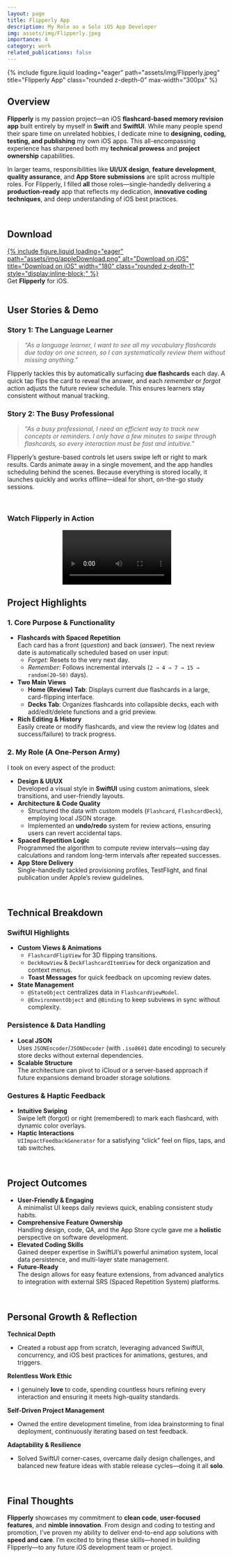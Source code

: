 ```yaml
---
layout: page
title: Flipperly App
description: My Role as a Solo iOS App Developer
img: assets/img/Flipperly.jpeg
importance: 4
category: work
related_publications: false
---
```


<div class="row">
  <div class="col-sm mt-3 mt-md-0 text-center">
    {% include figure.liquid
       loading="eager"
       path="assets/img/Flipperly.jpeg"
       title="Flipperly App"
       class="rounded z-depth-0"
       max-width="300px"
    %}
  </div>
</div>

## Overview

**Flipperly** is my passion project—an iOS **flashcard-based memory revision app** built entirely by myself in **Swift** and **SwiftUI**. While many people spend their spare time on unrelated hobbies, I dedicate mine to **designing, coding, testing, and publishing** my own iOS apps. This all-encompassing experience has sharpened both my **technical prowess** and **project ownership** capabilities.

In larger teams, responsibilities like **UI/UX design**, **feature development**, **quality assurance**, and **App Store submissions** are split across multiple roles. For Flipperly, I filled **all** those roles—single-handedly delivering a **production-ready** app that reflects my dedication, **innovative coding techniques**, and deep understanding of iOS best practices.

<br>

## Download

<div class="row my-3">
  <div class="col-sm-12 text-center">
    <div class="row">
      <div class="col-sm">
        <a href="https://apps.apple.com/us/app/flipperly/id6743181103" 
           target="_blank" 
           style="display:inline-block;"
        >
          {% include figure.liquid
             loading="eager"
             path="assets/img/appleDownload.png"
             alt="Download on iOS"
             title="Download on iOS"
             width="180"
             class="rounded z-depth-1"
             style="display:inline-block;"
          %}
        </a>
      </div>
    </div>
    <div class="caption my-2">
      Get <strong>Flipperly</strong> for iOS.
    </div>
  </div>
</div>

<br>

## User Stories & Demo

### Story 1: The Language Learner

> _“As a language learner, I want to see all my vocabulary flashcards due today on one screen, so I can systematically review them without missing anything.”_

Flipperly tackles this by automatically surfacing **due flashcards** each day. A quick tap flips the card to reveal the answer, and each _remember_ or _forgot_ action adjusts the future review schedule. This ensures learners stay consistent without manual tracking.

### Story 2: The Busy Professional

> _“As a busy professional, I need an efficient way to track new concepts or reminders. I only have a few minutes to swipe through flashcards, so every interaction must be fast and intuitive.”_

Flipperly’s gesture-based controls let users swipe left or right to mark results. Cards animate away in a single movement, and the app handles scheduling behind the scenes. Because everything is stored locally, it launches quickly and works offline—ideal for short, on-the-go study sessions.

<br>

### Watch Flipperly in Action

<div style="display: flex; justify-content: center; align-items: center; flex-direction: row;">
  <video controls="" style="max-width: 250px;"> 
      <source src="/assets/video/flip.mp4" type="video/mp4">
    Your browser does not support the video tag.
  </video>
</div>

## Project Highlights

### 1. Core Purpose & Functionality

- **Flashcards with Spaced Repetition**  
  Each card has a front (_question_) and back (_answer_). The next review date is automatically scheduled based on user input:
  - _Forget:_ Resets to the very next day.
  - _Remember:_ Follows incremental intervals (`2 → 4 → 7 → 15 → random(20–50)` days).
- **Two Main Views**
  - **Home (Review) Tab**: Displays current due flashcards in a large, card-flipping interface.
  - **Decks Tab**: Organizes flashcards into collapsible decks, each with add/edit/delete functions and a grid preview.
- **Rich Editing & History**  
  Easily create or modify flashcards, and view the review log (dates and success/failure) to track progress.

### 2. My Role (A One-Person Army)

I took on every aspect of the product:

- **Design & UI/UX**  
  Developed a visual style in **SwiftUI** using custom animations, sleek transitions, and user-friendly layouts.
- **Architecture & Code Quality**
  - Structured the data with custom models (`Flashcard`, `FlashcardDeck`), employing local JSON storage.
  - Implemented an **undo/redo** system for review actions, ensuring users can revert accidental taps.
- **Spaced Repetition Logic**  
  Programmed the algorithm to compute review intervals—using day calculations and random long-term intervals after repeated successes.
- **App Store Delivery**  
  Single-handedly tackled provisioning profiles, TestFlight, and final publication under Apple’s review guidelines.

<br>

## Technical Breakdown

### SwiftUI Highlights

- **Custom Views & Animations**
  - `FlashcardFlipView` for 3D flipping transitions.
  - `DeckRowView` & `DeckFlashcardItemView` for deck organization and context menus.
  - **Toast Messages** for quick feedback on upcoming review dates.
- **State Management**
  - `@StateObject` centralizes data in `FlashcardViewModel`.
  - `@EnvironmentObject` and `@Binding` to keep subviews in sync without complexity.

### Persistence & Data Handling

- **Local JSON**  
  Uses `JSONEncoder`/`JSONDecoder` (with `.iso8601` date encoding) to securely store decks without external dependencies.
- **Scalable Structure**  
  The architecture can pivot to iCloud or a server-based approach if future expansions demand broader storage solutions.

### Gestures & Haptic Feedback

- **Intuitive Swiping**  
  Swipe left (forgot) or right (remembered) to mark each flashcard, with dynamic color overlays.
- **Haptic Interactions**  
  `UIImpactFeedbackGenerator` for a satisfying “click” feel on flips, taps, and tab switches.

<br>

## Project Outcomes

- **User-Friendly & Engaging**  
  A minimalist UI keeps daily reviews quick, enabling consistent study habits.
- **Comprehensive Feature Ownership**  
  Handling design, code, QA, and the App Store cycle gave me a **holistic** perspective on software development.
- **Elevated Coding Skills**  
  Gained deeper expertise in SwiftUI’s powerful animation system, local data persistence, and multi-layer state management.
- **Future-Ready**  
  The design allows for easy feature extensions, from advanced analytics to integration with external SRS (Spaced Repetition System) platforms.

<br>

## Personal Growth & Reflection

**Technical Depth**

- Created a robust app from scratch, leveraging advanced SwiftUI, concurrency, and iOS best practices for animations, gestures, and triggers.

**Relentless Work Ethic**

- I genuinely **love** to code, spending countless hours refining every interaction and ensuring it meets high-quality standards.

**Self-Driven Project Management**

- Owned the entire development timeline, from idea brainstorming to final deployment, continuously iterating based on test feedback.

**Adaptability & Resilience**

- Solved SwiftUI corner-cases, overcame daily design challenges, and balanced new feature ideas with stable release cycles—doing it all **solo**.

<br>

## Final Thoughts

**Flipperly** showcases my commitment to **clean code**, **user-focused features**, and **nimble innovation**. From design and coding to testing and promotion, I’ve proven my ability to deliver end-to-end app solutions with **speed and care**. I’m excited to bring these skills—honed in building Flipperly—to any future iOS development team or project.

<br>
